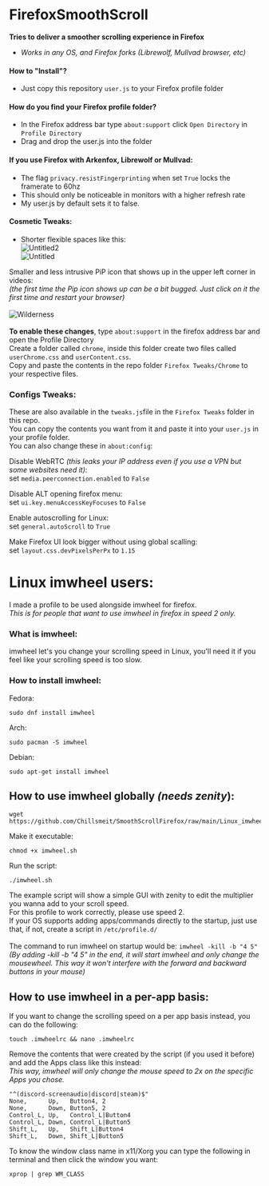 # FirefoxSmoothScroll

**Tries to deliver a smoother scrolling experience in Firefox** <br>
- *Works in any OS, and Firefox forks (Librewolf, Mullvad browser, etc)* <br>

#### How to "Install"?
- Just copy this repository `user.js` to your Firefox profile folder<br>
#### How do you find your Firefox profile folder?
- In the Firefox address bar type `about:support` click `Open Directory` in `Profile Directory`
- Drag and drop the user.js into the folder


#### If you use Firefox with Arkenfox, Librewolf or Mullvad:
- The flag `privacy.resistFingerprinting` when set `True` locks the framerate to 60hz
- This should only be noticeable in monitors with a higher refresh rate
- My user.js by default sets it to false.


#### Cosmetic Tweaks:

- Shorter flexible spaces like this:<br>
![Untitled2](https://github.com/Chillsmeit/SmoothScrollFirefox/assets/93094077/9acca1d7-8b90-432b-b457-6b827ecd89bc) <br>
![Untitled](https://github.com/Chillsmeit/SmoothScrollFirefox/assets/93094077/9f6aa784-6c26-4d55-ab5e-e1f433ee63db) 

Smaller and less intrusive PiP icon that shows up in the upper left corner in videos:<br>
*(the first time the Pip icon shows up can be a bit bugged. Just click on it the first time and restart your browser)* <br>
<br>
![Wilderness](https://github.com/Chillsmeit/SmoothScrollFirefox/assets/93094077/59f55333-335d-4fd9-8b1e-9f5627105022) <br>
<br>
**To enable these changes**, type `about:support` in the firefox address bar and open the Profile Directory<br>
Create a folder called `chrome`, inside this folder create two files called `userChrome.css` and `userContent.css`.<br>
Copy and paste the contents in the repo folder `Firefox Tweaks/Chrome` to your respective files.

### Configs Tweaks:

These are also available in the `tweaks.js`file in the `Firefox Tweaks` folder in this repo.<br>
You can copy the contents you want from it and paste it into your `user.js` in your profile folder.<br>
You can also change these in `about:config`:<br>

Disable WebRTC *(this leaks your IP address even if you use a VPN but some websites need it)*:<br>
set `media.peerconnection.enabled` to `False`<br>

Disable ALT opening firefox menu:<br>
set `ui.key.menuAccessKeyFocuses` to `False`<br>

Enable autoscrolling for Linux:<br>
set `general.autoScroll` to `True`<br>

Make Firefox UI look bigger without using global scalling:<br>
set `layout.css.devPixelsPerPx` to `1.15`<br>

# Linux imwheel users:

I made a profile to be used alongside imwheel for firefox.<br>
*This is for people that want to use imwheel in firefox in speed 2 only.*<br>

### What is imwheel:

imwheel let's you change your scrolling speed in Linux, you'll need it if you feel like your scrolling speed is too slow.<br>
### How to install imwheel:

Fedora:
```
sudo dnf install imwheel
```
Arch:
```
sudo pacman -S imwheel
```
Debian:
```
sudo apt-get install imwheel
```
## How to use imwheel globally *(needs zenity*):
```
wget https://github.com/Chillsmeit/SmoothScrollFirefox/raw/main/Linux_imwheel/imwheelSetGlobalSpeed.sh
```
Make it executable:
```
chmod +x imwheel.sh
```
Run the script:
```
./imwheel.sh
```

The example script will show a simple GUI with zenity to edit the multiplier you wanna add to your scroll speed.<br>
For this profile to work correctly, please use speed 2.<br>
If your OS supports adding apps/commands directly to the startup, just use that, if not, create a script in ```/etc/profile.d/```<br>
<br>
The command to run imwheel on startup would be:  ```imwheel -kill -b "4 5"```<br>
*(By adding -kill -b "4 5" in the end, it will start imwheel and only change the mousewheel. This way it won't interfere with the forward and backward buttons in your mouse)*

## How to use imwheel in a per-app basis:

If you want to change the scrolling speed on a per app basis instead, you can do the following:<br>
```
touch .imwheelrc && nano .imwheelrc
```
Remove the contents that were created by the script (if you used it before) and add the Apps class like this instead:<br>
*This way, imwheel will only change the mouse speed to 2x on the specific Apps you chose.*
```
"^(discord-screenaudio|discord|steam)$"
None,      Up,   Button4, 2
None,      Down, Button5, 2
Control_L, Up,   Control_L|Button4
Control_L, Down, Control_L|Button5
Shift_L,   Up,   Shift_L|Button4
Shift_L,   Down, Shift_L|Button5
```
To know the window class name in x11/Xorg you can type the following in terminal and then click the window you want:
```
xprop | grep WM_CLASS
```
